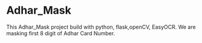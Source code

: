 # Adhar_Mask
This Adhar_Mask project build with python, flask,openCV, EasyOCR. We are masking first 8 digit of Adhar Card Number.
